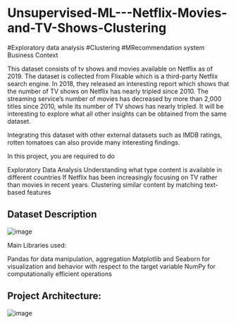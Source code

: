 # Unsupervised-ML---Netflix-Movies-and-TV-Shows-Clustering

#Exploratory data analysis #Clustering #MRecommendation system
Business Context

This dataset consists of tv shows and movies available on Netflix as of 2019. The dataset is collected from Flixable which is a third-party Netflix search engine. In 2018, they released an interesting report which shows that the number of TV shows on Netflix has nearly tripled since 2010. The streaming service’s number of movies has decreased by more than 2,000 titles since 2010, while its number of TV shows has nearly tripled. It will be interesting to explore what all other insights can be obtained from the same dataset.

Integrating this dataset with other external datasets such as IMDB ratings, rotten tomatoes can also provide many interesting findings.

In this project, you are required to do

Exploratory Data Analysis
Understanding what type content is available in different countries
If Netflix has been increasingly focusing on TV rather than movies in recent years.
Clustering similar content by matching text-based features
## Dataset Description

![image](https://github.com/user-attachments/assets/cd944042-0f36-4e29-9453-00ebbfff14a5)

Main Libraries used:

Pandas for data manipulation, aggregation
Matplotlib and Seaborn for visualization and behavior with respect to the target variable
NumPy for computationally efficient operations
## Project Architecture:
![image](https://github.com/user-attachments/assets/d476726c-b051-4d01-aa3c-4aeb6c820bc0)



